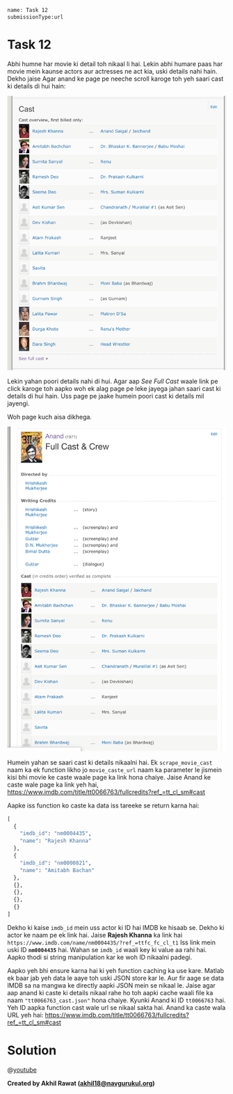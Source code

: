 ```ngMeta
name: Task 12
submissionType:url
```

# Task 12

Abhi humne har movie ki detail toh nikaal li hai. Lekin abhi humare paas har movie mein kaunse actors aur actresses ne act kia, uski details nahi hain. Dekho jaise Agar anand ke page pe neeche scroll karoge toh yeh saari cast ki details di hui hain:

![Anand Cast](images/anand_cast.png)

Lekin yahan poori details nahi di hui. Agar aap *See Full Cast* waale link pe click karoge toh aapko woh ek alag page pe leke jayega jahan saari cast ki details di hui hain. Uss page pe jaake humein poori cast ki details mil jayengi.

Woh page kuch aisa dikhega.

![Anand Cast Page](images/anand_cast_page.png)

Humein yahan se saari cast ki details nikaalni hai. Ek `scrape_movie_cast` naam ka ek function likho jo `movie_caste_url` naam ka parameter le jismein kisi bhi movie ke caste waale page ka link hona chaiye. Jaise Anand ke caste wale page ka link yeh hai, https://www.imdb.com/title/tt0066763/fullcredits?ref_=tt_cl_sm#cast

Aapke iss function ko caste ka data iss tareeke se return karna hai:

```python
[
  {
    "imdb_id": "nm0004435",
    "name": "Rajesh Khanna"
  },
  {
    "imdb_id": "nm0000821",
    "name": "Amitabh Bachan"
  },
  {},
  {},
  {},
  {}
]
```

Dekho ki kaise `imdb_id` mein uss actor ki ID hai IMDB ke hisaab se. Dekho ki actor ke naam pe ek link hai. Jaise **Rajesh Khanna** ka link hai `https://www.imdb.com/name/nm0004435/?ref_=ttfc_fc_cl_t1` Iss link mein uski ID **`nm0004435`** hai. Wahan se `imdb_id` waali key ki value aa rahi hai. Aapko thodi si string manipulation kar ke woh ID nikaalni padegi.

Aapko yeh bhi ensure karna hai ki yeh function caching ka use kare. Matlab ek baar jab yeh data le aaye toh uski JSON store kar le. Aur fir aage se data IMDB sa na mangwa ke directly aapki JSON mein se nikaal le. Jaise agar aap anand ki caste ki details nikaal rahe ho toh aapki cache waali file ka naam `"tt0066763_cast.json"` hona chaiye. Kyunki Anand ki ID `tt0066763` hai. Yeh ID aapka function cast wale url se nikaal sakta hai. Anand ka caste wala URL yeh hai: https://www.imdb.com/title/tt0066763/fullcredits?ref_=tt_cl_sm#cast

# Solution

@[youtube](https://www.youtube.com/watch?v=08RigPuAxsA&feature=youtu.be)

**Created by Akhil Rawat (akhil18@navgurukul.org)**

